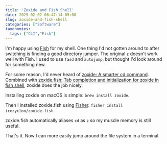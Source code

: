 ```yaml
---
title: 'Zoxide and Fish Shell'
date: 2025-02-02 06:47:14-05:00
slug: zoxide-and-fish-shell
categories: ["Software"]
taxonomies:
  tags: ["CLI","Fish"]
---
```


I'm happy using [Fish](http://fishshell.com) for my shell. One thing I'd not gotten around to after switching is finding a good directory jumper. The original `z` doesn't work well with Fish. I used to use `fasd` and `autojump`, but thought I'd look around for something new.

For some reason, I'd never heard of [zoxide: A smarter cd command](https://github.com/ajeetdsouza/zoxide). Combined with [zoxide.fish: Tab completion and initialization for zoxide in fish shell](https://github.com/icezyclon/zoxide.fish), zoxide does the job nicely.

<!--more-->

Installing zoxide on macOS is simple: `brew install zoxide`.

Then I installed zoxide.fish using [Fisher](https://github.com/jorgebucaran/fisher). `fisher install icezyclon/zoxide.fish`.

zoxide.fish automatically aliases `cd` as `z` so my muscle memory is still useful.

That's it. Now I can more easily jump around the file system in a terminal.

